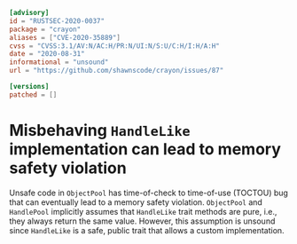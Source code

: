 ```toml
[advisory]
id = "RUSTSEC-2020-0037"
package = "crayon"
aliases = ["CVE-2020-35889"]
cvss = "CVSS:3.1/AV:N/AC:H/PR:N/UI:N/S:U/C:H/I:H/A:H"
date = "2020-08-31"
informational = "unsound"
url = "https://github.com/shawnscode/crayon/issues/87"

[versions]
patched = []
```

# Misbehaving `HandleLike` implementation can lead to memory safety violation

Unsafe code in `ObjectPool` has time-of-check to time-of-use (TOCTOU) bug that
can eventually lead to a memory safety violation. `ObjectPool` and `HandlePool`
implicitly assumes that `HandleLike` trait methods are pure, i.e., they always
return the same value. However, this assumption is unsound since `HandleLike`
is a safe, public trait that allows a custom implementation.
